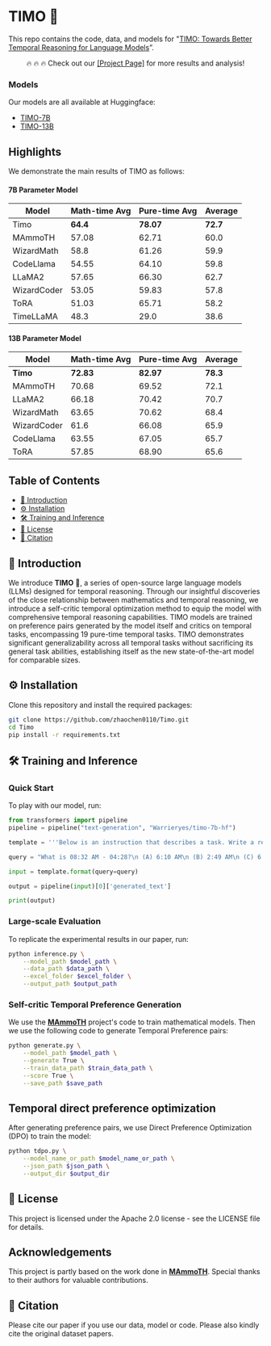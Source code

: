 # **TIMO** 🌱
This repo contains the code, data, and models for "[TIMO: Towards Better Temporal Reasoning for Language Models](https://arxiv.org/pdf/2309.05653.pdf)”.

<div align="center">
 🔥 🔥 🔥 Check out our <a href = "https://tiger-ai-lab.github.io/MAmmoTH/">[Project Page]</a> for more results and analysis!
</div>

### Models
Our models are all available at Huggingface:

- [TIMO-7B](https://huggingface.co/Warrieryes/timo-7b-hf)
- [TIMO-13B](https://huggingface.co/Warrieryes/timo-13b-hf)

## Highlights
We demonstrate the main results of TIMO as follows:

#### 7B Parameter Model

| Model       | Math-time Avg | Pure-time Avg | Average  |
| ----------- | ------------- | ------------- | -------- |
| Timo        | **64.4**      | **78.07**     | **72.7** |
| MAmmoTH     | 57.08         | 62.71         | 60.0     |
| WizardMath  | 58.8          | 61.26         | 59.9     |
| CodeLlama   | 54.55         | 64.10         | 59.8     |
| LLaMA2      | 57.65         | 66.30         | 62.7     |
| WizardCoder | 53.05         | 59.83         | 57.8     |
| ToRA        | 51.03         | 65.71         | 58.2     |
| TimeLLaMA   | 48.3          | 29.0          | 38.6     |

#### 13B Parameter Model

| Model       | Math-time Avg | Pure-time Avg | Average  |
| ----------- | ------------- | ------------- | -------- |
| **Timo**    | **72.83**     | **82.97**     | **78.3** |
| MAmmoTH     | 70.68         | 69.52         | 72.1     |
| LLaMA2      | 66.18         | 70.42         | 70.7     |
| WizardMath  | 63.65         | 70.62         | 68.4     |
| WizardCoder | 61.6          | 66.08         | 65.9     |
| CodeLlama   | 63.55         | 67.05         | 65.7     |
| ToRA        | 57.85         | 68.90         | 65.6     |

## **Table of Contents**

- [📌 Introduction](#introduction)
- [⚙️ Installation](#installation)
- [🛠️ Training and Inference](#training-and-inference)
- [📜 License](#license)
- [📖 Citation](#citation)

## 📌 **Introduction**
We introduce **TIMO** 🌱, a series of open-source large language models (LLMs) designed for temporal reasoning. Through our insightful discoveries of the close relationship between mathematics and temporal reasoning, we introduce a self-critic temporal optimization method to equip the model with comprehensive temporal reasoning capabilities. TIMO models are trained on preference pairs generated by the model itself and critics on temporal tasks, encompassing 19 pure-time temporal tasks. TIMO demonstrates significant generalizability across all temporal tasks without sacrificing its general task abilities, establishing itself as the new state-of-the-art model for comparable sizes.

## ⚙️ **Installation**

Clone this repository and install the required packages:

```bash
git clone https://github.com/zhaochen0110/Timo.git
cd Timo
pip install -r requirements.txt
```

## 🛠️ **Training and Inference**

### **Quick Start**
To play with our model, run:

```python
from transformers import pipeline
pipeline = pipeline("text-generation", "Warrieryes/timo-7b-hf")

template = '''Below is an instruction that describes a task. Write a response that appropriately completes the request.\n\n### Instruction:\n{query}\n\n### Response:'''

query = "What is 08:32 AM - 04:28?\n (A) 6:10 AM\n (B) 2:49 AM\n (C) 6:17 AM\n (D) 4:04 AM"

input = template.format(query=query)

output = pipeline(input)[0]['generated_text']

print(output)
```

### **Large-scale Evaluation**

To replicate the experimental results in our paper, run:

```bash
python inference.py \
    --model_path $model_path \
    --data_path $data_path \
    --excel_folder $excel_folder \
    --output_path $output_path 
```


### **Self-critic Temporal Preference Generation**

We use the **[MAmmoTH](https://github.com/TIGER-AI-Lab/MAmmoTH)** project's code to train mathematical models. Then we use the following code to generate Temporal Preference pairs:

```bash
python generate.py \
    --model_path $model_path \
    --generate True \
    --train_data_path $train_data_path \
    --score True \
    --save_path $save_path
```

## Temporal direct preference optimization

After generating preference pairs, we use Direct Preference Optimization (DPO) to train the model:
```bash
python tdpo.py \
    --model_name_or_path $model_name_or_path \
    --json_path $json_path \
    --output_dir $output_dir 
```

## 📜 License

This project is licensed under the Apache 2.0 license - see the LICENSE file for details.

## Acknowledgements

This project is partly based on the work done in **[MAmmoTH](https://github.com/TIGER-AI-Lab/MAmmoTH)**. Special thanks to their authors for valuable contributions.


## **📖 Citation**

Please cite our paper if you use our data, model or code. Please also kindly cite the original dataset papers. 

```

```

